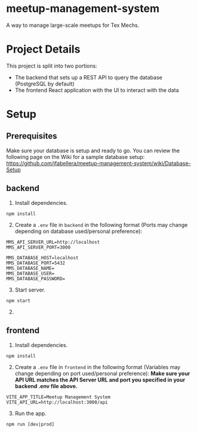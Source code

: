 # meetup-management-system

A way to manage large-scale meetups for Tex Mechs.

# Project Details

This project is split into two portions:

- The backend that sets up a REST API to query the database (PostgreSQL by default)
- The frontend React application with the UI to interact with the data

# Setup

## Prerequisites

Make sure your database is setup and ready to go. You can review the following page on the Wiki for a sample database setup: https://github.com/jfabellera/meetup-management-system/wiki/Database-Setup

## backend

1. Install dependencies.

```
npm install
```

2. Create a `.env` file in `backend` in the following format (Ports may change depending on database used/personal preference):

```
MMS_API_SERVER_URL=http://localhost
MMS_API_SERVER_PORT=3000

MMS_DATABASE_HOST=localhost
MMS_DATABASE_PORT=5432
MMS_DATABASE_NAME=
MMS_DATABASE_USER=
MMS_DATABASE_PASSWORD=
```

3. Start server.

```
npm start
```

2.

## frontend

1. Install dependencies.

```
npm install
```

2. Create a `.env` file in `frontend` in the following format (Variables may change depending on port used/personal preference):
   **Make sure your API URL matches the API Server URL and port you specified in your backend .env file above.**

```
VITE_APP_TITLE=Meetup Management System
VITE_API_URL=http://localhost:3000/api
```

3. Run the app.

```
npm run [dev|prod]
```
